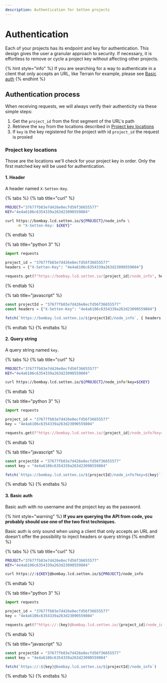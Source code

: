 ```yaml
---
description: Authentication for Setten projects
---
```


# Authentication

Each of your projects has its endpoint and key for authentication. This design gives the user a granular approach to security. If necessary, it is effortless to remove or cycle a project key without affecting other projects.

{% hint style="info" %}
If you are searching for a way to authenticate in a client that only accepts an URL, like Terrain for example, please see [Basic auth](authentication.md#3.-basic-auth)
{% endhint %}

## Authentication process

When receiving requests, we will always verify their authenticity via these simple steps:

1. Get the `project_id` from the first segment of the URL's path
2. Retrieve the `key` from the locations described in [Project key locations](authentication.md#project-key-locations)
3. If `key` is the key registered for the project with id `project_id` the request is proxied

### Project key locations

Those are the locations we'll check for your project key in order. Only the first matched key will be used for authentication.

#### 1. Header

A header named `X-Setten-Key`.

{% tabs %}
{% tab title="curl" %}
```bash
PROJECT="37677fb03e7d426e8ecfd56f36655577"
KEY="4e4a6106c6354339a263d23090559804"

curl https://bombay.lcd.setten.io/${PROJECT}/node_info \
     -H "X-Setten-Key: ${KEY}"
```
{% endtab %}

{% tab title="python 3" %}
```python
import requests

project_id = "37677fb03e7d426e8ecfd56f36655577"
headers = {"X-Setten-Key": "4e4a6106c6354339a263d23090559804"}

requests.get(f"https://bombay.lcd.setten.io/{project_id}/node_info", headers=headers )
```
{% endtab %}

{% tab title="javascript" %}
```javascript
const projectId = "37677fb03e7d426e8ecfd56f36655577"
const headers = {"X-Setten-Key": "4e4a6106c6354339a263d23090559804"}

fetch(`https://bombay.lcd.setten.io/${projectId}/node_info`, { headers })
```
{% endtab %}
{% endtabs %}

#### 2. Query string

A query string named `key`.

{% tabs %}
{% tab title="curl" %}
```bash
PROJECT="37677fb03e7d426e8ecfd56f36655577"
KEY="4e4a6106c6354339a263d23090559804"

curl https://bombay.lcd.setten.io/${PROJECT}/node_info?key=${KEY}
```
{% endtab %}

{% tab title="python 3" %}
```python
import requests

project_id = "37677fb03e7d426e8ecfd56f36655577"
key = "4e4a6106c6354339a263d23090559804"

requests.get(f"https://bombay.lcd.setten.io/{project_id}/node_info?key={key}")
```
{% endtab %}

{% tab title="javascript" %}
```javascript
const projectId = "37677fb03e7d426e8ecfd56f36655577"
const key = "4e4a6106c6354339a263d23090559804"

fetch(`https://bombay.lcd.setten.io/${projectId}/node_info?key=${key}`)
```
{% endtab %}
{% endtabs %}

#### 3. Basic auth

Basic auth with no username and the project key as the password.

{% hint style="warning" %}
**If you are querying the API from code, you probably should use one of the two first techniques.**

Basic auth is only sound when using a client that only accepts an URL and doesn't offer the possibility to inject headers or query strings
{% endhint %}

{% tabs %}
{% tab title="curl" %}
```bash
PROJECT="37677fb03e7d426e8ecfd56f36655577"
KEY="4e4a6106c6354339a263d23090559804"

curl https://:${KEY}@bombay.lcd.setten.io/${PROJECT}/node_info
```
{% endtab %}

{% tab title="python 3" %}
```python
import requests

project_id = "37677fb03e7d426e8ecfd56f36655577"
key = "4e4a6106c6354339a263d23090559804"

requests.get(f"https://:{key}@bombay.lcd.setten.io/{project_id}/node_info")
```
{% endtab %}

{% tab title="javascript" %}
```javascript
const projectId = "37677fb03e7d426e8ecfd56f36655577"
const key = "4e4a6106c6354339a263d23090559804"

fetch(`https://:${key}@bombay.lcd.setten.io/${projectId}/node_info`)
```
{% endtab %}
{% endtabs %}
